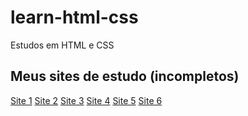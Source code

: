 # learn-html-css
 Estudos em HTML e CSS

<h2> Meus sites de estudo (incompletos) </h2>
<a href="https://jsamwell.github.io/learn-html-css/sites/site1/">Site 1</a>
<a href="https://jsamwell.github.io/learn-html-css/sites/site2/">Site 2</a>
<a href="https://jsamwell.github.io/learn-html-css/sites/site3/">Site 3</a>
<a href="https://jsamwell.github.io/learn-html-css/sites/site4/">Site 4</a>
<a href="https://jsamwell.github.io/learn-html-css/sites/site5/">Site 5</a>
<a href="https://jsamwell.github.io/learn-html-css/sites/site6/">Site 6</a>